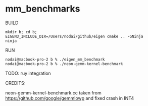 # mm_benchmarks

BUILD
```
mkdir b; cd b;
EIGEN3_INCLUDE_DIR=/Users/nodai/github/eigen cmake .. -GNinja
ninja

```

RUN

```
nodai@macbook-pro-2 b % ./eigen_mm_benchmark
nodai@macbook-pro-2 b % ./neon-gemm-kernel-benchmark

```


TODO:
ruy integration


CREDITS:

neon-gemm-kernel-benchmark.cc taken from https://github.com/google/gemmlowp and fixed crash in INT4

